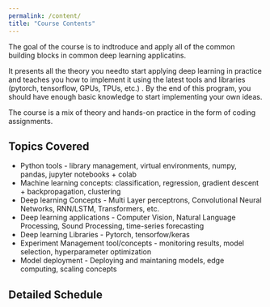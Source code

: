 ```yaml
---
permalink: /content/
title: "Course Contents"
---
```


The goal of the course is to indtroduce and apply all of the common building blocks in common deep learning applicatins.

It presents all the theory you needto start applying deep learning in practice and teaches you how to implement it using the latest tools and libraries (pytorch, tensorflow, GPUs, TPUs, etc.)  . By the end of this program, you should have enough basic knowledge to start implementing your own ideas.

The course is a mix of theory and hands-on practice in the form of coding assignments. 

## Topics Covered

* Python tools - library management, virtual environments, numpy, pandas, jupyter notebooks + colab 
* Machine learning concepts: classification, regression, gradient descent + backpropagation, clustering
* Deep learning Concepts - Multi Layer perceptrons, Convolutional Neural Networks, RNN/LSTM, Transformers, etc.
* Deep learning applications - Computer Vision, Natural Language Processing, Sound Processing, time-series forecasting
* Deep learning Libraries - Pytorch, tensorfow/keras
* Experiment Management tool/concepts - monitoring results, model selection, hyperparameter optimization
* Model deployment - Deploying and maintaning models, edge computing, scaling concepts


## Detailed Schedule
